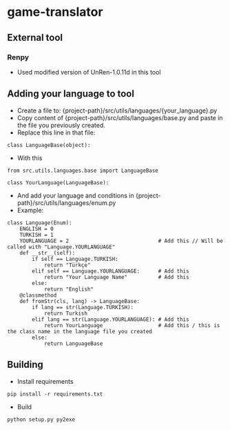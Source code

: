 # game-translator

## External tool

### Renpy

- Used modified version of UnRen-1.0.11d in this tool

## Adding your language to tool

- Create a file to: {project-path}/src/utils/languages/{your_language}.py
- Copy content of {project-path}/src/utils/languages/base.py and paste in the file you previously created.
- Replace this line in that file:

```
class LanguageBase(object):
```

- With this
```
from src.utils.languages.base import LanguageBase

class YourLanguage(LanguageBase):
```

- And add your language and conditions in {project-path}/src/utils/languages/enum.py
- Example:

```
class Language(Enum):
    ENGLISH = 0
    TURKISH = 1
    YOURLANGUAGE = 2                             # Add this // Will be called with "Language.YOURLANGUAGE"
    def __str__(self):
        if self == Language.TURKISH:
            return "Türkçe"
        elif self == Language.YOURLANGUAGE:      # Add this
            return "Your Language Name"          # Add this
        else:
            return "English"
    @classmethod
    def fromStr(cls, lang) -> LanguageBase:
        if lang == str(Language.TURKISH):
            return Turkish
        elif lang == str(Language.YOURLANGUAGE): # Add this
            return YourLanguage                  # Add this / this is the class name in the language file you created
        else:
            return LanguageBase
```

## Building

- Install requirements

```
pip install -r requirements.txt
```

- Build

```
python setup.py py2exe
```